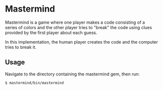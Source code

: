 # Mastermind

Mastermind is a game where one player makes a code consisting of a series of 
colors and the other player tries to "break" the code using clues provided by 
the first player about each guess.

In this implementation, the human player creates the code and the computer 
tries to break it.

## Usage

Navigate to the directory containing the mastermind gem, then run:

    $ mastermind/bin/mastermind
